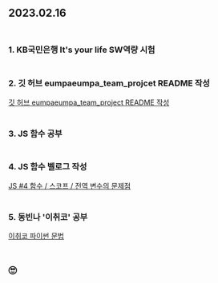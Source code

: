## 2023.02.16<br/><br/>

### 1. KB국민은행 It's your life SW역량 시험<br/><br/>
### 2. 깃 허브 eumpaeumpa_team_projcet README 작성
[깃 허브 eumpaeumpa_team_project README 작성](https://github.com/JIY00N2/eumpaeumpa_team_project/blob/main/README.md)
<br/><br/>
### 3. JS 함수 공부<br/><br/>
### 4. JS 함수 벨로그 작성
[JS #4 함수 / 스코프 / 전역 변수의 문제점](https://velog.io/@jiyoon2/4-%ED%95%A8%EC%88%98-%EC%8A%A4%EC%BD%94%ED%94%84-%EC%A0%84%EC%97%AD-%EB%B3%80%EC%88%98%EC%9D%98-%EB%AC%B8%EC%A0%9C%EC%A0%90)
<br/><br/>
### 5. 동빈나 '이취코' 공부
[이취코 파이썬 문법](https://github.com/JIY00N2/diary/blob/main/Python/Python_Coding_Test_Tip.md)
<br/><br/>
## 🙄 
